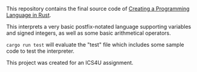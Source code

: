This repository contains the final source code of [Creating a Programming Language in Rust](https://kerphloo.gorm.online/tutorial.pdf).

This interprets a very basic postfix-notated language supporting variables and signed integers, as well as some basic arithmetical operators.

`cargo run test` will evaluate the "test" file which includes some sample code to test the interpreter.

This project was created for an ICS4U assignment.